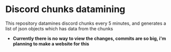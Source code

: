 # Discord chunks datamining

This repository datamines discord chunks every 5 minutes, and generates a list of json objects which has data from the chunks

- **Currently there is no way to view the changes, commits are so big, i'm planning to make a website for this**
